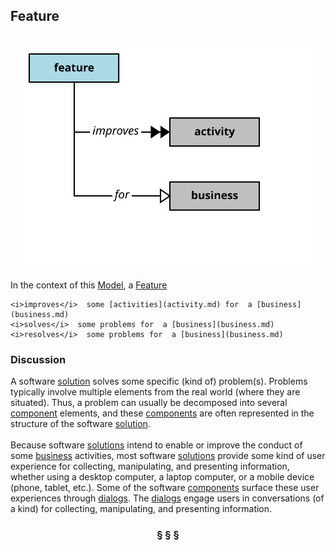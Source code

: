 ## Feature

<div  style="float: right; margin: 20px"><img src="feature.svg"/></div>

In the context of this [Model](model.md), a [Feature](feature.md)

```
<i>improves</i>  some [activities](activity.md) for  a [business](business.md)
<i>solves</i>  some problems for  a [business](business.md)
<i>resolves</i>  some problems for  a [business](business.md)
```

### Discussion

A software [solution](solution.md) solves some specific (kind of) problem(s).
Problems typically involve multiple elements from the real world (where they are situated).
Thus, a problem can usually be decomposed into several [component](component.md) elements,
and these [components](component.md) are often represented in the structure of the software [solution](solution.md).<br/><br/>Because software [solutions](solution.md) intend to enable or improve the conduct of some [business](business.md) activities,
most software [solutions](solution.md) provide some kind of user experience for collecting, manipulating, and
presenting information, whether using a desktop computer, a laptop computer, or a mobile device
(phone, tablet, etc.). Some of the software [components](component.md) surface these user experiences through [dialogs](dialog.md).
The [dialogs](dialog.md) engage users in conversations (of a kind) for collecting, manipulating, and presenting information.


<h3 align="center"><b>&sect; &sect; &sect;</b></h3>
